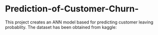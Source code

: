 # Prediction-of-Customer-Churn-
This project creates an ANN model based for predicting customer leaving probablity.
The dataset has been obtained from kaggle:
